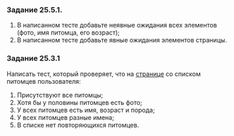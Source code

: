 ### Задание 25.5.1.
1. В написанном тесте добавьте неявные ожидания всех элементов (фото, имя питомца, его возраст);
2. В написанном тесте добавьте явные ожидания элементов страницы.

### Задание 25.3.1
Написать тест, который проверяет, что на [странице](https://petfriends.skillfactory.ru/my_pets) со списком питомцев пользователя:
1. Присутствуют все питомцы;
2. Хотя бы у половины питомцев есть фото;
3. У всех питомцев есть имя, возраст и порода;
4. У всех питомцев разные имена;
5. В списке нет повторяющихся питомцев.
